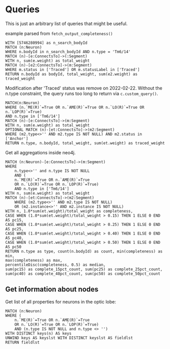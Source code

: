 
# Queries

This is just an arbitrary list of queries that might be useful.

example parsed from `fetch_output_completeness()`

```cypher
WITH [5746280994] as n_search_bodyId
MATCH (n:Neuron)
WHERE n.bodyId in n_search_bodyId AND n.type = 'Tm6/14'
MATCH (n)-[e:ConnectsTo]->(:Segment)
WITH n, sum(e.weight) as total_weight
MATCH (n)-[e2:ConnectsTo]->(m:Segment)
WHERE m.status in ['Traced'] OR m.statusLabel in ['Traced']
RETURN n.bodyId as bodyId, total_weight, sum(e2.weight) as traced_weight
```

Modification after 'Traced' status was remove on 2022-02-22. Without the n.type constraint, the query runs too long to return via `c.custom_query()`.
```
MATCH(n:Neuron)
WHERE (n.`ME(R)`=True OR n.`AME(R)`=True OR n.`LO(R)`=True OR n.`LOP(R)`=True)
AND n.type in ['Tm6/14']
MATCH (n)-[e:ConnectsTo]->(m:Segment)
WITH n, sum(e.weight) as total_weight
OPTIONAL MATCH (n)-[et:ConnectsTo]->(m2:Segment)
WHERE (m2.type<>'' AND m2.type IS NOT NULL) AND m2.status in ['Anchor']
RETURN n.type, n.bodyId, total_weight, sum(et.weight) as traced_weight
```

Get all aggregations inside neo4j.
```
MATCH (n:Neuron)-[e:ConnectsTo]->(m:Segment)
WHERE 
    n.type<>'' and n.type IS NOT NULL
    AND (
    n.`ME(R)`=True OR n.`AME(R)`=True 
    OR n.`LO(R)`=True OR n.`LOP(R)`=True)
    AND n.type in ['Tm6/14']
WITH n, sum(e.weight) as total_weight
MATCH (n)-[et:ConnectsTo]->(m2:Segment)
    WHERE (m2.type<>'' AND m2.type IS NOT NULL)
    OR (m2.instance<>'' AND m2.instance IS NOT NULL)
WITH n, 1.0*sum(et.weight)/total_weight as completeness,
CASE WHEN (1.0*sum(et.weight)/total_weight > 0.15) THEN 1 ELSE 0 END AS pc15,
CASE WHEN (1.0*sum(et.weight)/total_weight > 0.25) THEN 1 ELSE 0 END AS pc25,
CASE WHEN (1.0*sum(et.weight)/total_weight > 0.40) THEN 1 ELSE 0 END AS pc40,
CASE WHEN (1.0*sum(et.weight)/total_weight > 0.50) THEN 1 ELSE 0 END AS pc50
RETURN n.type as type, count(n.bodyId) as count, min(completeness) as min,
max(completeness) as max,
percentileDisc(completeness, 0.5) as median,
sum(pc15) as complete_15pct_count, sum(pc25) as complete_25pct_count,
sum(pc40) as complete_40pct_count, sum(pc50) as complete_50pct_count
```


## Get information about nodes

Get list of all properties for neurons in the optic lobe:

```cypher
MATCH (n:Neuron) 
WHERE (
    n.`ME(R)`=True OR n.`AME(R)`=True 
    OR n.`LO(R)`=True OR n.`LOP(R)`=True) 
    AND (n.type IS NOT NULL and n.type <> '') 
WITH DISTINCT keys(n) AS keys 
UNWIND keys AS keyslst WITH DISTINCT keyslst AS fieldlst
RETURN fieldlst
```
